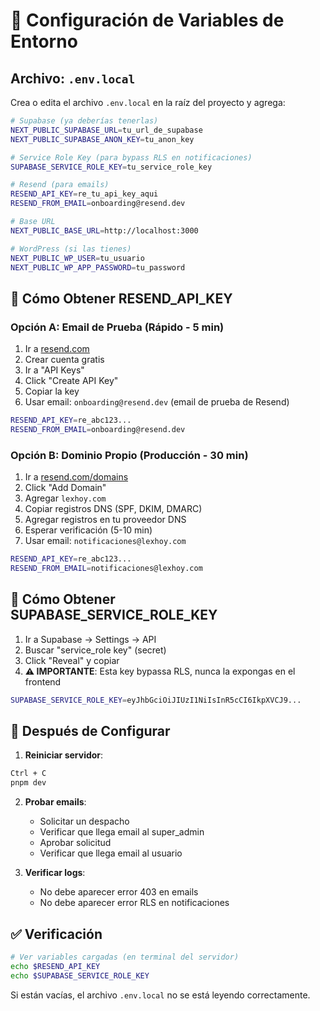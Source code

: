 # 🔧 Configuración de Variables de Entorno

## Archivo: `.env.local`

Crea o edita el archivo `.env.local` en la raíz del proyecto y agrega:

```bash
# Supabase (ya deberías tenerlas)
NEXT_PUBLIC_SUPABASE_URL=tu_url_de_supabase
NEXT_PUBLIC_SUPABASE_ANON_KEY=tu_anon_key

# Service Role Key (para bypass RLS en notificaciones)
SUPABASE_SERVICE_ROLE_KEY=tu_service_role_key

# Resend (para emails)
RESEND_API_KEY=re_tu_api_key_aqui
RESEND_FROM_EMAIL=onboarding@resend.dev

# Base URL
NEXT_PUBLIC_BASE_URL=http://localhost:3000

# WordPress (si las tienes)
NEXT_PUBLIC_WP_USER=tu_usuario
NEXT_PUBLIC_WP_APP_PASSWORD=tu_password
```

## 📧 Cómo Obtener RESEND_API_KEY

### Opción A: Email de Prueba (Rápido - 5 min)

1. Ir a [resend.com](https://resend.com)
2. Crear cuenta gratis
3. Ir a "API Keys"
4. Click "Create API Key"
5. Copiar la key
6. Usar email: `onboarding@resend.dev` (email de prueba de Resend)

```bash
RESEND_API_KEY=re_abc123...
RESEND_FROM_EMAIL=onboarding@resend.dev
```

### Opción B: Dominio Propio (Producción - 30 min)

1. Ir a [resend.com/domains](https://resend.com/domains)
2. Click "Add Domain"
3. Agregar `lexhoy.com`
4. Copiar registros DNS (SPF, DKIM, DMARC)
5. Agregar registros en tu proveedor DNS
6. Esperar verificación (5-10 min)
7. Usar email: `notificaciones@lexhoy.com`

```bash
RESEND_API_KEY=re_abc123...
RESEND_FROM_EMAIL=notificaciones@lexhoy.com
```

## 🔑 Cómo Obtener SUPABASE_SERVICE_ROLE_KEY

1. Ir a Supabase → Settings → API
2. Buscar "service_role key" (secret)
3. Click "Reveal" y copiar
4. **⚠️ IMPORTANTE**: Esta key bypassa RLS, nunca la expongas en el frontend

```bash
SUPABASE_SERVICE_ROLE_KEY=eyJhbGciOiJIUzI1NiIsInR5cCI6IkpXVCJ9...
```

## 🔄 Después de Configurar

1. **Reiniciar servidor**:
```bash
Ctrl + C
pnpm dev
```

2. **Probar emails**:
   - Solicitar un despacho
   - Verificar que llega email al super_admin
   - Aprobar solicitud
   - Verificar que llega email al usuario

3. **Verificar logs**:
   - No debe aparecer error 403 en emails
   - No debe aparecer error RLS en notificaciones

## ✅ Verificación

```bash
# Ver variables cargadas (en terminal del servidor)
echo $RESEND_API_KEY
echo $SUPABASE_SERVICE_ROLE_KEY
```

Si están vacías, el archivo `.env.local` no se está leyendo correctamente.
